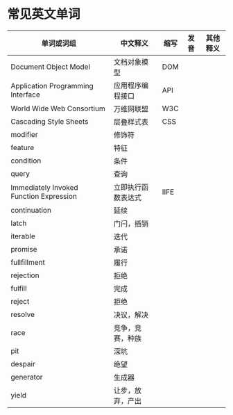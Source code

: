 # 常见英文单词

单词或词组 | 中文释义 | 缩写 | 发音 | 其他释义
-------- | ---------|-----|------|--------
Document Object Model | 文档对象模型 | DOM |
Application Programming Interface | 应用程序编程接口 | API |
World Wide Web Consortium | 万维网联盟 | W3C |
Cascading Style Sheets | 层叠样式表 | CSS |
modifier | 修饰符 |
feature | 特征 |
condition | 条件 |
query | 查询 |
Immediately Invoked Function Expression | 立即执行函数表达式 | IIFE |
continuation | 延续 |
latch | 门闩，插销 |
iterable | 迭代 |
promise | 承诺 |
fullfillment | 履行 |
rejection | 拒绝 |
fulfill | 完成 |
reject | 拒绝 |
resolve | 决议，解决 |
race | 竞争，竞赛，种族 |
pit | 深坑 |
despair | 绝望 |
generator | 生成器 |
yield | 让步，放弃，产出 |

